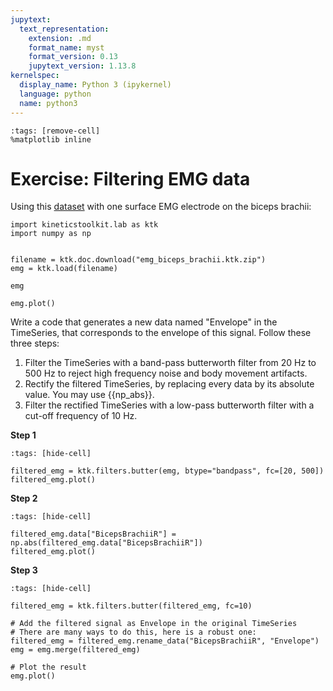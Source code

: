 ```yaml
---
jupytext:
  text_representation:
    extension: .md
    format_name: myst
    format_version: 0.13
    jupytext_version: 1.13.8
kernelspec:
  display_name: Python 3 (ipykernel)
  language: python
  name: python3
---
```


```{code-cell} ipython3
:tags: [remove-cell]
%matplotlib inline
```

# Exercise: Filtering EMG data

Using this [dataset](dataset_emg.md) with one surface EMG electrode on the biceps brachii:

```{code-cell}
import kineticstoolkit.lab as ktk
import numpy as np


filename = ktk.doc.download("emg_biceps_brachii.ktk.zip")
emg = ktk.load(filename)

emg
```

```{code-cell}
emg.plot()
```

Write a code that generates a new data named "Envelope" in the TimeSeries, that corresponds to the envelope of this signal. Follow these three steps:
1. Filter the TimeSeries with a band-pass butterworth filter from 20 Hz to 500 Hz to reject high frequency noise and body movement artifacts.
2. Rectify the filtered TimeSeries, by replacing every data by its absolute value. You may use {{np_abs}}.
3. Filter the rectified TimeSeries with a low-pass butterworth filter with a cut-off frequency of 10 Hz.

**Step 1**

```{code-cell}
:tags: [hide-cell]

filtered_emg = ktk.filters.butter(emg, btype="bandpass", fc=[20, 500])
filtered_emg.plot()
```

**Step 2**

```{code-cell}
:tags: [hide-cell]

filtered_emg.data["BicepsBrachiiR"] = np.abs(filtered_emg.data["BicepsBrachiiR"])
filtered_emg.plot()
```

**Step 3**

```{code-cell}
:tags: [hide-cell]

filtered_emg = ktk.filters.butter(filtered_emg, fc=10)

# Add the filtered signal as Envelope in the original TimeSeries
# There are many ways to do this, here is a robust one:
filtered_emg = filtered_emg.rename_data("BicepsBrachiiR", "Envelope")
emg = emg.merge(filtered_emg)

# Plot the result
emg.plot()
```

